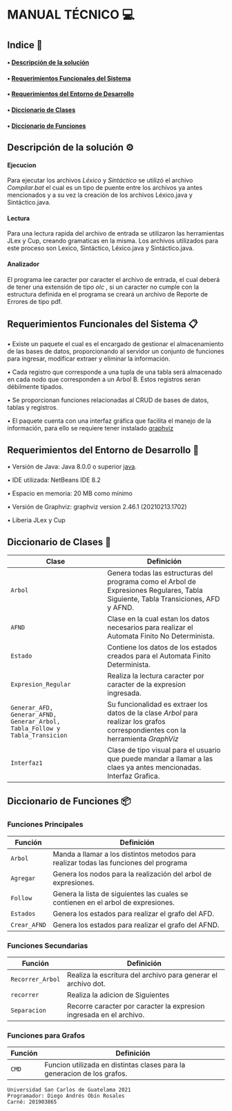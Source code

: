  MANUAL TÉCNICO 💻
===================

## Indice 🚀

#### • [Descripción de la solución](#descipcion-de-la-solucion-⚙️) ####

#### • [Requerimientos Funcionales del Sistema](#requerimientos-funcionales-del-sistema-📋) ####

#### • [Requerimientos del Entorno de Desarrollo](#requerimientos-del-entorno-de-desarrollo-🔧) ####

#### • [Diccionario de Clases](#diccionario-de-clases-📖) ####

#### • [Diccionario de Funciones](#diccionario-de-funciones-📦) ####


Descripción de la solución ⚙️
-----------------------

#### Ejecucion ####

Para ejecutar los archivos _Léxico_ y _Sintáctico_ se utilizó el archivo _*Compilar.bat*_ el cual es un tipo de puente entre los archivos ya antes mencionados y a su vez la creación de los archivos Léxico.java y Sintáctico.java.

#### Lectura ####

Para una lectura rapida del archivo de entrada se utilizaron las herramientas JLex y Cup, creando gramaticas en la misma. Los archivos utilizados para este proceso son Lexico, Sintáctico, Léxico.java y Sintáctico.java.

#### Analizador ####

El programa lee caracter por caracter el archivo de entrada, el cual deberá de tener una extensión de tipo _olc_ , si un caracter no cumple con la estructura definida en el programa se creará un archivo de Reporte de Errores de tipo pdf.

Requerimientos Funcionales del Sistema 📋
-----------------------
• Existe un paquete el cual es el encargado de gestionar el almacenamiento de las bases de datos, proporcionando al servidor un conjunto de funciones para ingresar, modificar extraer y eliminar la información.

• Cada registro que corresponde a una tupla de una tabla será almacenado en cada nodo que corresponden a un Arbol B. Estos registros seran débilmente tipados.

• Se proporcionan funciones relacionadas al CRUD de bases de datos, tablas y registros.

• El paquete cuenta con una interfaz gráfica que facilita el manejo de la información, para ello se requiere tener instalado [graphviz](https://graphviz.org/download/)


Requerimientos del Entorno de Desarrollo 🔧
-----------------------
• Versión de Java: Java 8.0.0 o superior [java](https://www.oracle.com/technetwork/es/java/javase/downloads/jdk-netbeans-jsp-3413139-esa.html).

• IDE utilizada: NetBeans IDE 8.2

• Espacio en memoria: 20 MB como mínimo

• Versión de Graphviz:  graphviz version 2.46.1 (20210213.1702)

• Liberia JLex y Cup

Diccionario de Clases 📖
-----------------------
Clase |  Definición 
------------ | -------------
`Arbol` | Genera todas las estructuras del programa como el Arbol de Expresiones Regulares, Tabla Siguiente, Tabla Transiciones, AFD y AFND.
`AFND` | Clase en la cual estan los datos necesarios para realizar el Automata Finito No Determinista.
`Estado` | Contiene los datos de los estados creados para el Automata Finito Determinista.
`Expresion_Regular` | Realiza la lectura caracter por caracter de la expresion ingresada.
`Generar_AFD, Generar_AFND, Generar_Arbol, Tabla_Follow y Tabla_Transicion` | Su funcionalidad es extraer los datos de la clase _Arbol_ para realizar los grafos correspondientes con la herramienta _GraphViz_
`Interfaz1` | Clase de tipo visual para el usuario que puede mandar a llamar a las claes ya antes mencionadas. Interfaz Grafica.

Diccionario de Funciones 📦
-----------------------

### Funciones Principales ###

Función |  Definición 
------------ | -------------
`Arbol` | Manda a llamar a los distintos metodos para realizar todas las funciones del programa
`Agregar` | Genera los nodos para la realización del arbol de expresiones.
`Follow` | Genera la lista de siguientes las cuales se contienen en el arbol de expresiones.
`Estados` | Genera los estados para realizar el grafo del AFD.
`Crear_AFND` | Genera los estados para realizar el grafo del AFND.

### Funciones Secundarias  ###

Función |  Definición 
------------ | -------------
`Recorrer_Arbol` | Realiza la escritura del archivo para generar el archivo dot.
`recorrer` | Realiza la adicion de Siguientes 
`Separacion` | Recorre caracter por caracter la expresion ingresada en el archivo. 

### Funciones para Grafos ###

Función |  Definición 
------------ | -------------
`CMD` | Funcion utilizada en distintas clases para la generacion de los grafos.


```
Universidad San Carlos de Guatelama 2021
Programador: Diego Andrés Obín Rosales
Carné: 201903865
```

